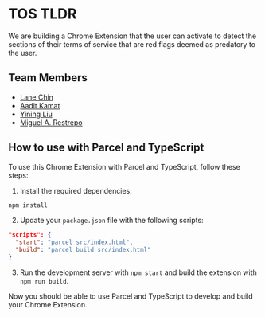 # TOS TLDR

We are building a Chrome Extension that the user can activate to detect the sections of their terms of service that are red flags deemed as predatory to the user.

## Team Members
- [Lane Chin](https://github.com/lchan21)
- [Aadit Kamat](https://github.com/aaditkamat)
- [Yining Liu](https://github.comy/iningliu1)
- [Miguel A. Restrepo](https://www.linkedin.com/in/miguel-a-restrepo-2332b828b/)

## How to use with Parcel and TypeScript

To use this Chrome Extension with Parcel and TypeScript, follow these steps:

1. Install the required dependencies:

```bash
npm install
```

2. Update your `package.json` file with the following scripts:

```json
"scripts": {
  "start": "parcel src/index.html",
  "build": "parcel build src/index.html"
}
```

3. Run the development server with `npm start` and build the extension with `npm run build`.

Now you should be able to use Parcel and TypeScript to develop and build your Chrome Extension.


